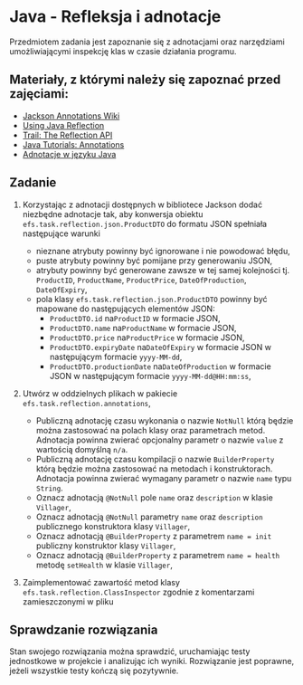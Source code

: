 # Java - Refleksja i adnotacje

Przedmiotem zadania jest zapoznanie się z adnotacjami oraz narzędziami umożliwiającymi inspekcję klas w czasie działania programu.

## Materiały, z którymi należy się zapoznać przed zajęciami:

- [Jackson Annotations Wiki](https://github.com/FasterXML/jackson-annotations/wiki/Jackson-Annotations)
- [Using Java Reflection](https://www.oracle.com/technical-resources/articles/java/javareflection.html)
- [Trail: The Reflection API](https://docs.oracle.com/javase/tutorial/reflect/index.html)
- [Java Tutorials: Annotations](https://docs.oracle.com/javase/tutorial/java/annotations/index.html)
- [Adnotacje w języku Java](https://www.samouczekprogramisty.pl/adnotacje-w-jezyku-java/)

## Zadanie

1. Korzystając z adnotacji dostępnych w bibliotece Jackson dodać niezbędne adnotacje tak, aby konwersja obiektu `efs.task.reflection.json.ProductDTO` do formatu JSON spełniała następujące warunki
   - nieznane atrybuty powinny być ignorowane i nie powodować błędu,
   - puste atrybuty powinny być pomijane przy generowaniu JSON,
   - atrybuty powinny być generowane zawsze w tej samej kolejności tj. `ProductID`, `ProductName`, `ProductPrice`, `DateOfProduction`, `DateOfExpiry`,
   - pola klasy `efs.task.reflection.json.ProductDTO` powinny być mapowane do następujących elementów JSON:
      - `ProductDTO.id` na`ProductID` w formacie JSON,
      - `ProductDTO.name` na`ProductName` w formacie JSON,
      - `ProductDTO.price` na`ProductPrice` w formacie JSON,
      - `ProductDTO.expiryDate` na`DateOfExpiry` w formacie JSON w następującym formacie `yyyy-MM-dd`,
      - `ProductDTO.productionDate` na`DateOfProduction` w formacie JSON w następującym formacie `yyyy-MM-dd@HH:mm:ss`,
    
2. Utwórz w oddzielnych plikach w pakiecie `efs.task.reflection.annotations`,
   - Publiczną adnotację czasu wykonania o nazwie `NotNull` którą będzie można zastosować na polach klasy oraz parametrach metod. Adnotacja powinna zwierać opcjonalny parametr o nazwie `value` z wartością domyślną `n/a`.
   - Publiczną adnotację czasu kompilacji o nazwie `BuilderProperty` którą będzie można zastosować na metodach i konstruktorach. Adnotacja powinna zwierać wymagany parametr o nazwie `name` typu `String`.
   - Oznacz adnotacją `@NotNull` pole `name` oraz `description` w klasie `Villager`,
   - Oznacz adnotacją `@NotNull` parametry `name` oraz `description` publicznego konstruktora klasy `Villager`,
   - Oznacz adnotacją `@BuilderProperty` z parametrem `name = init` publiczny konstruktor klasy `Villager`,
   - Oznacz adnotacją `@BuilderProperty` z parametrem `name = health` metodę `setHealth` w klasie `Villager`,
   
3. Zaimplementować zawartość metod klasy `efs.task.reflection.ClassInspector` zgodnie z komentarzami zamieszczonymi w pliku  

## Sprawdzanie rozwiązania

Stan swojego rozwiązania można sprawdzić, uruchamiając testy jednostkowe w projekcie i analizując ich wyniki.
Rozwiązanie jest poprawne, jeżeli wszystkie testy kończą się pozytywnie.